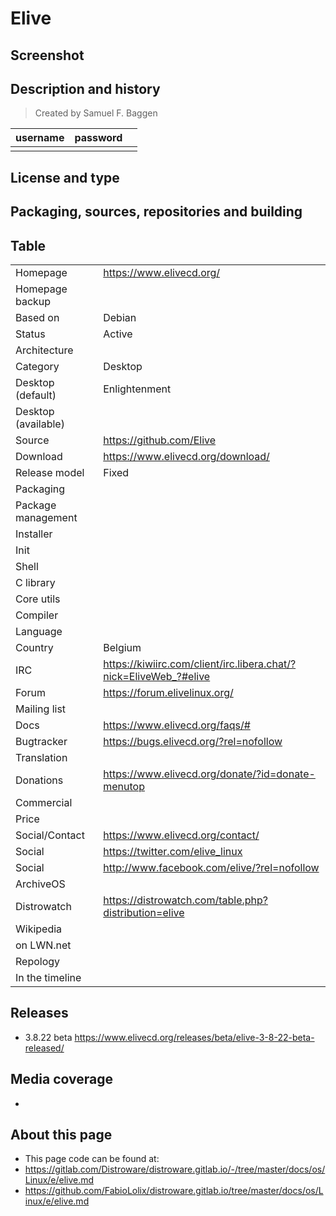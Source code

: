 # Elive

## Screenshot


## Description and history

>

> Created by Samuel F. Baggen

| username | password |  |
|----------|----------|--|
|  |  |  |


## License and type

>


## Packaging, sources, repositories and building

>


## Table

|                       |  |
|-----------------------|--|
| Homepage              | <https://www.elivecd.org/> |
| Homepage backup       |  |
| Based on              | Debian |
| Status                | Active |
| Architecture          |  |
| Category              | Desktop |
| Desktop (default)     | Enlightenment |
| Desktop (available)   |  |
| Source                | <https://github.com/Elive> |
| Download              | <https://www.elivecd.org/download/> |
| Release model         | Fixed |
| Packaging             |  |
| Package management    |  |
| Installer             |  |
| Init                  |  |
| Shell                 |  |
| C library             |  |
| Core utils            |  |
| Compiler              |  |
| Language              |  |
| Country               | Belgium |
| IRC                   | <https://kiwiirc.com/client/irc.libera.chat/?nick=EliveWeb_?#elive> |
| Forum                 | <https://forum.elivelinux.org/> |
| Mailing list          |  |
| Docs                  | <https://www.elivecd.org/faqs/#> |
| Bugtracker            | <https://bugs.elivecd.org/?rel=nofollow> |
| Translation           |  |
| Donations             | <https://www.elivecd.org/donate/?id=donate-menutop> |
| Commercial            |  |
| Price                 |  |
| Social/Contact        | <https://www.elivecd.org/contact/> |
| Social                | <https://twitter.com/elive_linux> |
| Social                | <http://www.facebook.com/elive/?rel=nofollow> |
| ArchiveOS             |  |
| Distrowatch           | <https://distrowatch.com/table.php?distribution=elive> |
| Wikipedia             |  |
| on LWN.net            |  |
| Repology              |  |
| In the timeline       |  |


## Releases

* 3.8.22 beta <https://www.elivecd.org/releases/beta/elive-3-8-22-beta-released/>


## Media coverage

* 


## About this page

* This page code can be found at:
* <https://gitlab.com/Distroware/distroware.gitlab.io/-/tree/master/docs/os/Linux/e/elive.md>
* <https://github.com/FabioLolix/distroware.gitlab.io/tree/master/docs/os/Linux/e/elive.md>
